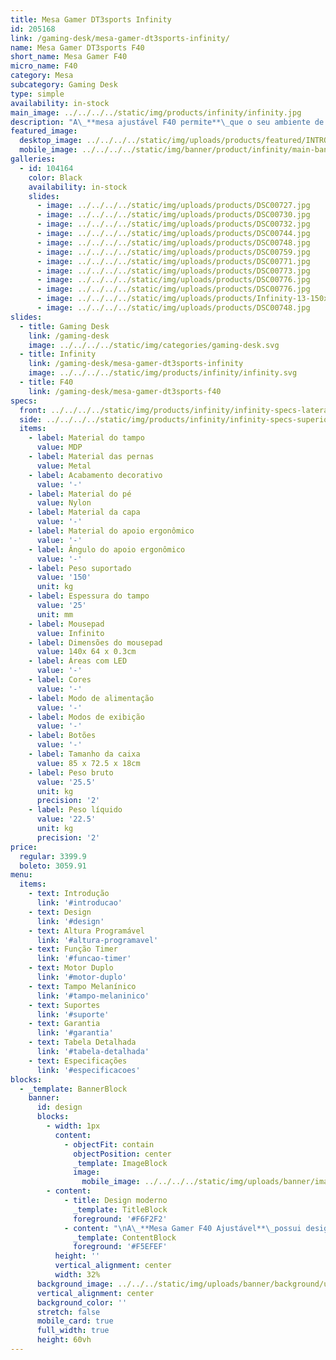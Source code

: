 ```yaml
---
title: Mesa Gamer DT3sports Infinity
id: 205168
link: /gaming-desk/mesa-gamer-dt3sports-infinity/
name: Mesa Gamer DT3sports F40
short_name: Mesa Gamer F40
micro_name: F40
category: Mesa
subcategory: Gaming Desk
type: simple
availability: in-stock
main_image: ../../../../static/img/products/infinity/infinity.jpg
description: "A\_**mesa ajustável F40 permite**\_que o seu ambiente de trabalho\_**se ajuste a posição natural do seu corpo**. Além disso, alternar ao menos duas vezes ao dia entre a posição de pé e sentado\_**aumenta a energia e diminui a sensação de fatiga.**  \n\_  \n**Alimentação por energia. Bivolt.**\n\n\_\n\n[Fazer download do Manual de instrução](https://dt3combr.sharepoint.com/:b:/s/marketing/EX92DSPrGjJJuPnQXa3SptUBRxjDq3zPFBcQMecvmXaNhw?e=bj9Mh3)"
featured_image:
  desktop_image: ../../../../static/img/uploads/products/featured/INTRO.jpg
  mobile_image: ../../../../static/img/banner/product/infinity/main-banner__desktop.jpg
galleries:
  - id: 104164
    color: Black
    availability: in-stock
    slides:
      - image: ../../../../static/img/uploads/products/DSC00727.jpg
      - image: ../../../../static/img/uploads/products/DSC00730.jpg
      - image: ../../../../static/img/uploads/products/DSC00732.jpg
      - image: ../../../../static/img/uploads/products/DSC00744.jpg
      - image: ../../../../static/img/uploads/products/DSC00748.jpg
      - image: ../../../../static/img/uploads/products/DSC00759.jpg
      - image: ../../../../static/img/uploads/products/DSC00771.jpg
      - image: ../../../../static/img/uploads/products/DSC00773.jpg
      - image: ../../../../static/img/uploads/products/DSC00776.jpg
      - image: ../../../../static/img/uploads/products/DSC00776.jpg
      - image: ../../../../static/img/uploads/products/Infinity-13-150x150.jpg
      - image: ../../../../static/img/uploads/products/DSC00748.jpg
slides:
  - title: Gaming Desk
    link: /gaming-desk
    image: ../../../../static/img/categories/gaming-desk.svg
  - title: Infinity
    link: /gaming-desk/mesa-gamer-dt3sports-infinity
    image: ../../../../static/img/products/infinity/infinity.svg
  - title: F40
    link: /gaming-desk/mesa-gamer-dt3sports-f40
specs:
  front: ../../../../static/img/products/infinity/infinity-specs-lateral.svg
  side: ../../../../static/img/products/infinity/infinity-specs-superior.svg
  items:
    - label: Material do tampo
      value: MDP
    - label: Material das pernas
      value: Metal
    - label: Acabamento decorativo
      value: '-'
    - label: Material do pé
      value: Nylon
    - label: Material da capa
      value: '-'
    - label: Material do apoio ergonômico
      value: '-'
    - label: Ângulo do apoio ergonômico
      value: '-'
    - label: Peso suportado
      value: '150'
      unit: kg
    - label: Espessura do tampo
      value: '25'
      unit: mm
    - label: Mousepad
      value: Infinito
    - label: Dimensões do mousepad
      value: 140x 64 x 0.3cm
    - label: Áreas com LED
      value: '-'
    - label: Cores
      value: '-'
    - label: Modo de alimentação
      value: '-'
    - label: Modos de exibição
      value: '-'
    - label: Botões
      value: '-'
    - label: Tamanho da caixa
      value: 85 x 72.5 x 18cm
    - label: Peso bruto
      value: '25.5'
      unit: kg
      precision: '2'
    - label: Peso líquido
      value: '22.5'
      unit: kg
      precision: '2'
price:
  regular: 3399.9
  boleto: 3059.91
menu:
  items:
    - text: Introdução
      link: '#introducao'
    - text: Design
      link: '#design'
    - text: Altura Programável
      link: '#altura-programavel'
    - text: Função Timer
      link: '#funcao-timer'
    - text: Motor Duplo
      link: '#motor-duplo'
    - text: Tampo Melanínico
      link: '#tampo-melaninico'
    - text: Suportes
      link: '#suporte'
    - text: Garantia
      link: '#garantia'
    - text: Tabela Detalhada
      link: '#tabela-detalhada'
    - text: Especificações
      link: '#especificacoes'
blocks:
  - _template: BannerBlock
    banner:
      id: design
      blocks:
        - width: 1px
          content:
            - objectFit: contain
              objectPosition: center
              _template: ImageBlock
              image:
                mobile_image: ../../../../static/img/uploads/banner/image/INTRO.jpg
        - content:
            - title: Design moderno
              _template: TitleBlock
              foreground: '#F6F2F2'
            - content: "\nA\_**Mesa Gamer F40 Ajustável**\_possui design sóbrio e robusto, para ser utilizada em diversos ambientes. Focada em ergonomia, é\_**ideal para quem busca espaço amplo e mobilidade**\_durante o dia."
              _template: ContentBlock
              foreground: '#F5EFEF'
          height: ''
          vertical_alignment: center
          width: 32%
      background_image: ../../../static/img/uploads/banner/background/undefined
      vertical_alignment: center
      background_color: ''
      stretch: false
      mobile_card: true
      full_width: true
      height: 60vh
---
```

